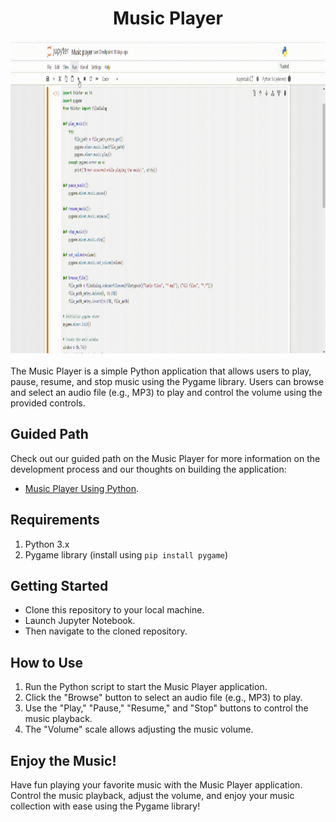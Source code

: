 <div align="center">
  <h1>Music Player</h1>
  <img src="https://raw.githubusercontent.com/CodeStudio-Content/Python-Project-Video/main/music%20app.gif"  width="800" height="500">  

  


</div>
<br/>
The Music Player is a simple Python application that allows users to play, pause, resume, and stop music using the Pygame library. Users can browse and select an audio file (e.g., MP3) to play and control the volume using the provided controls.

## Guided Path

Check out our guided path on the Music Player for more information on the development process and our thoughts on building the application:

* [Music Player Using Python](https://www.codingninjas.com/studio/guided-paths/python-projects/content/577068/offering/8951989).

## Requirements

1. Python 3.x
2. Pygame library (install using `pip install pygame`)

## Getting Started

* Clone this repository to your local machine.
* Launch Jupyter Notebook.
* Then navigate to the cloned repository.

## How to Use

1. Run the Python script to start the Music Player application.
2. Click the "Browse" button to select an audio file (e.g., MP3) to play.
3. Use the "Play," "Pause," "Resume," and "Stop" buttons to control the music playback.
4. The "Volume" scale allows adjusting the music volume.

## Enjoy the Music!

Have fun playing your favorite music with the Music Player application. Control the music playback, adjust the volume, and enjoy your music collection with ease using the Pygame library!
